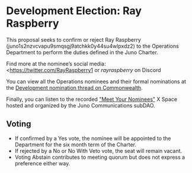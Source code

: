 # Development Election: Ray Raspberry

This proposal seeks to confirm or reject Ray Raspberry (juno1s2nzvcvapu9smqsgj9atchkk0y44su4wlpxdz2) to the Operations Department to perform the duties defined in the Juno Charter.

Find more at the nominee’s social media: <https://twitter.com/RayRaspberry1 or _rayraspberry_ on Discord

You can view all the Operations nominees and their formal nominations at the [Development nomination thread on Commonwealth](https://commonwealth.im/juno/discussion/14948-juno-charter-development-departmentnominations-round-2-closed?comment=72137).

Finally, you can listen to the recorded ["Meet Your Nominees"](https://open.spotify.com/episode/3viz38oqdkWU3EPWDXWJb4) X Space hosted and organized by the Juno Communications subDAO.

## Voting

- If confirmed by a Yes vote, the nominee will be appointed to the Department for the six month term of the Charter.
- If rejected by a No or No With Veto vote, the seat will remain vacant.
- Voting Abstain contributes to meeting quorum but does not express a preference either way.
